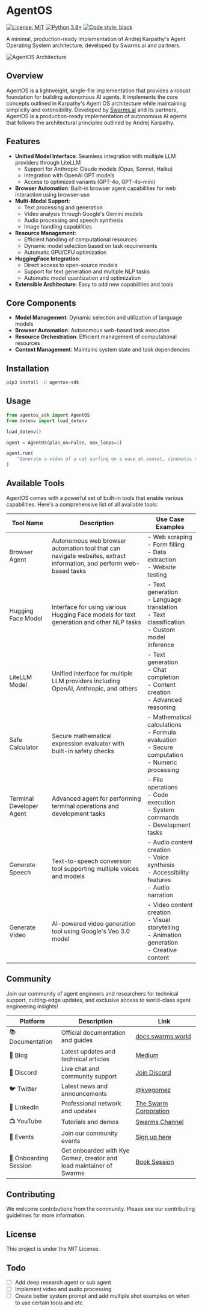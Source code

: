 # AgentOS

[![License: MIT](https://img.shields.io/badge/License-MIT-yellow.svg)](https://opensource.org/licenses/MIT)
[![Python 3.8+](https://img.shields.io/badge/python-3.8+-blue.svg)](https://www.python.org/downloads/)
[![Code style: black](https://img.shields.io/badge/code%20style-black-000000.svg)](https://github.com/psf/black)


A minimal, production-ready implementation of Andrej Karpathy's Agent Operating System architecture, developed by Swarms.ai and partners.

![AgentOS Architecture](https://miro.medium.com/v2/resize:fit:748/1*quuHoEjoCzxvu5lVp_SMEQ@2x.jpeg)

## Overview

AgentOS is a lightweight, single-file implementation that provides a robust foundation for building autonomous AI agents. It implements the core concepts outlined in Karpathy's Agent OS architecture while maintaining simplicity and extensibility. Developed by [Swarms.ai](https://swarms.ai) and its partners, AgentOS is a production-ready implementation of autonomous AI agents that follows the architectural principles outlined by Andrej Karpathy.


## Features

- **Unified Model Interface**: Seamless integration with multiple LLM providers through LiteLLM
  - Support for Anthropic Claude models (Opus, Sonnet, Haiku)
  - Integration with OpenAI GPT models
  - Access to optimized variants (GPT-4o, GPT-4o-mini)
- **Browser Automation**: Built-in browser agent capabilities for web interaction using browser-use
- **Multi-Modal Support**: 
  - Text processing and generation
  - Video analysis through Google's Gemini models
  - Audio processing and speech synthesis
  - Image handling capabilities
- **Resource Management**: 
  - Efficient handling of computational resources
  - Dynamic model selection based on task requirements
  - Automatic GPU/CPU optimization
- **HuggingFace Integration**: 
  - Direct access to open-source models
  - Support for text generation and multiple NLP tasks
  - Automatic model quantization and optimization
- **Extensible Architecture**: Easy to add new capabilities and tools

## Core Components

- **Model Management**: Dynamic selection and utilization of language models
- **Browser Automation**: Autonomous web-based task execution
- **Resource Orchestration**: Efficient management of computational resources
- **Context Management**: Maintains system state and task dependencies

## Installation

```bash
pip3 install -U agentos-sdk
```

## Usage

```python
from agentos_sdk import AgentOS
from dotenv import load_dotenv

load_dotenv()

agent = AgentOS(plan_on=False, max_loops=1)

agent.run(
    "Generate a video of a cat surfing on a wave at sunset, cinematic style. Save it as 'cat_surfing.mp4. We should also add cat sounds and meowing sounds."
)

```

## Available Tools

AgentOS comes with a powerful set of built-in tools that enable various capabilities. Here's a comprehensive list of all available tools:

| Tool Name | Description | Use Case Examples |
|-----------|-------------|------------------|
| Browser Agent | Autonomous web browser automation tool that can navigate websites, extract information, and perform web-based tasks | - Web scraping<br>- Form filling<br>- Data extraction<br>- Website testing |
| Hugging Face Model | Interface for using various Hugging Face models for text generation and other NLP tasks | - Text generation<br>- Language translation<br>- Text classification<br>- Custom model inference |
| LiteLLM Model | Unified interface for multiple LLM providers including OpenAI, Anthropic, and others | - Text generation<br>- Chat completion<br>- Content creation<br>- Advanced reasoning |
| Safe Calculator | Secure mathematical expression evaluator with built-in safety checks | - Mathematical calculations<br>- Formula evaluation<br>- Secure computation<br>- Numeric processing |
| Terminal Developer Agent | Advanced agent for performing terminal operations and development tasks | - File operations<br>- Code execution<br>- System commands<br>- Development tasks |
| Generate Speech | Text-to-speech conversion tool supporting multiple voices and models | - Audio content creation<br>- Voice synthesis<br>- Accessibility features<br>- Audio narration |
| Generate Video | AI-powered video generation tool using Google's Veo 3.0 model | - Video content creation<br>- Visual storytelling<br>- Animation generation<br>- Creative content |


## Community 

Join our community of agent engineers and researchers for technical support, cutting-edge updates, and exclusive access to world-class agent engineering insights!

| Platform | Description | Link |
|----------|-------------|------|
| 📚 Documentation | Official documentation and guides | [docs.swarms.world](https://docs.swarms.world) |
| 📝 Blog | Latest updates and technical articles | [Medium](https://medium.com/@kyeg) |
| 💬 Discord | Live chat and community support | [Join Discord](https://discord.gg/jM3Z6M9uMq) |
| 🐦 Twitter | Latest news and announcements | [@kyegomez](https://twitter.com/swarms_corp) |
| 👥 LinkedIn | Professional network and updates | [The Swarm Corporation](https://www.linkedin.com/company/the-swarm-corporation) |
| 📺 YouTube | Tutorials and demos | [Swarms Channel](https://www.youtube.com/channel/UC9yXyitkbU_WSy7bd_41SqQ) |
| 🎫 Events | Join our community events | [Sign up here](https://lu.ma/5p2jnc2v) |
| 🚀 Onboarding Session | Get onboarded with Kye Gomez, creator and lead maintainer of Swarms | [Book Session](https://cal.com/swarms/swarms-onboarding-session) |

## Contributing

We welcome contributions from the community. Please see our contributing guidelines for more information. 

## License

This project is under the MIT License.

## Todo

- [ ] Add deep research agent or sub agent
- [ ] Implement video and audio processing
- [ ] Create better system prompt and add multiple shot examples on when to use certain tools and etc 